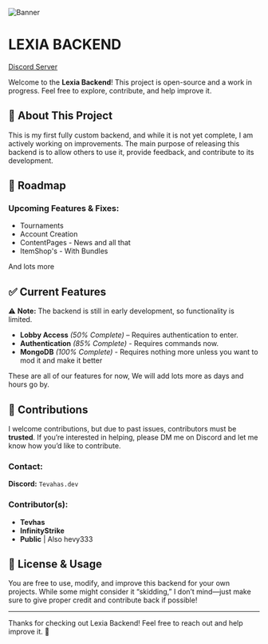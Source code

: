 ![Banner](https://i.imgur.com/fU5cDUq.png)
# LEXIA BACKEND
[Discord Server](https://discord.gg/2BjBcn9Fpd)

Welcome to the **Lexia Backend**! This project is open-source and a work in progress. Feel free to explore, contribute, and help improve it.

## 🚀 About This Project

This is my first fully custom backend, and while it is not yet complete, I am actively working on improvements. The main purpose of releasing this backend is to allow others to use it, provide feedback, and contribute to its development.

## 📌 Roadmap

### Upcoming Features & Fixes:

- Tournaments
- Account Creation
- ContentPages - News and all that
- ItemShop's - With Bundles

And lots more

## ✅ Current Features

⚠ **Note:** The backend is still in early development, so functionality is limited.

- **Lobby Access** *(50% Complete)* – Requires authentication to enter.
- **Authentication** *(85% Complete)* - Requires commands now.
- **MongoDB** *(100% Complete)* - Requires nothing more unless you want to mod it and make it better

These are all of our features for now, We will add lots more as days and hours go by.

## 🤝 Contributions

I welcome contributions, but due to past issues, contributors must be **trusted**. If you’re interested in helping, please DM me on Discord and let me know how you’d like to contribute.

### Contact:

**Discord:** `Tevahas.dev`

### Contributor(s):

- **Tevhas**
- **InfinityStrike**
- **Public** | Also hevy333

## 📜 License & Usage

You are free to use, modify, and improve this backend for your own projects. While some might consider it “skidding,” I don’t mind—just make sure to give proper credit and contribute back if possible!

---

Thanks for checking out Lexia Backend! Feel free to reach out and help improve it. 🙌

